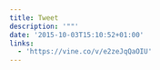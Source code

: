 ```yaml
---
title: Tweet
description: '""'
date: '2015-10-03T15:10:52+01:00'
links:
  - 'https://vine.co/v/e2zeJqQaOIU'
---
```


